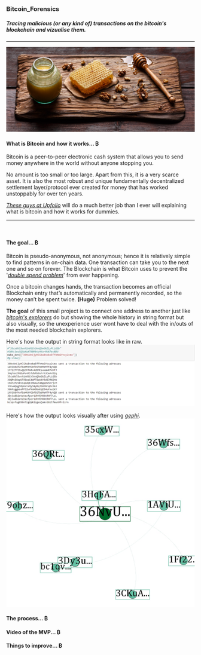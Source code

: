 ### Bitcoin_Forensics

##### Tracing malicious (or any kind of) transactions on the bitcoin's blockchain and vizualise them.
___

<!---![bitcoin is a massive honeypot](https://github.com/CommanderPoe/bitcoin_forensics/blob/main/presentation/vids/iu-2.jpeg) --->
<img src="https://github.com/CommanderPoe/bitcoin_forensics/blob/main/presentation/vids/iu-2.jpeg">  
<!--- width=50% height=50%--->
<br />

#### What is Bitcoin and how it works... ₿

Bitcoin is a peer-to-peer electronic cash system that allows you to send money anywhere in the world without anyone stopping you.

No amount is too small or too large. Apart from this, it is a very scarce asset. It is also the most robust and unique fundamentally decentralized settlement layer/protocol ever created for money that has worked unstoppably for over ten years.

[*These guys at Upfolio*](https://www.upfolio.com/ultimate-bitcoin-guide) will do a much better job than I ever will explaining what is bitcoin and how it works for dummies.
___
<br />

#### The goal... ₿
Bitcoin is pseudo-anonymous, not anonymous; hence it is relatively simple to find patterns in on-chain data. One transaction can take you to the next one and so on forever. The Blockchain is what Bitcoin uses to prevent the '[*double spend problem*](https://river.com/learn/what-is-the-double-spend-problem/)' from ever happening. 

Once a bitcoin changes hands, the transaction becomes an official Blockchain entry that’s automatically and permanently recorded, so the money can’t be spent twice. **(Huge)** Problem solved!

**The goal** of this small project is to connect one address to another just like [*bitcoin's explorers*](https://blockstream.info) do but showing the whole history in string format but also visually, so the unexperience user wont have to deal with the in/outs of the most needed blockchain explorers.
<br />

Here's how the output in string format looks like in raw.
<img src="https://github.com/CommanderPoe/bitcoin_forensics/blob/main/presentation/vids/output.png"> 

Here's how the output looks visually after using [*gephi*](https://gephi.org).
<img src="https://github.com/CommanderPoe/bitcoin_forensics/blob/main/presentation/vids/tx_visualization.png"> 
<br />

#### The process... ₿


#### Video of the MVP... ₿


#### Things to improve... ₿


